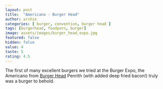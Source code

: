 ```yaml
---
layout: post
title:  "Americano - Burger Head"
author: archie
categories: [ burger, convention, burger head ]
tags: [burgerhead, foodporn, burger]
image: assets/images/burger_head_expo.jpg
featured: false
hidden: false
value: 4
taste: 5
rating: 4.5
---
```


The first of many excellent burgers we tried at the Burger Expo, the Americano from [Burger Head](https://www.theburgerhead.com.au/) Penrith (with added deep fried bacon!) truly was a burger to behold.

